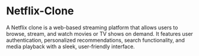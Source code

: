 # Netflix-Clone
A Netflix clone is a web-based streaming platform that allows users to browse, stream, and watch movies or TV shows on demand. It features user authentication, personalized recommendations, search functionality, and media playback with a sleek, user-friendly interface.
